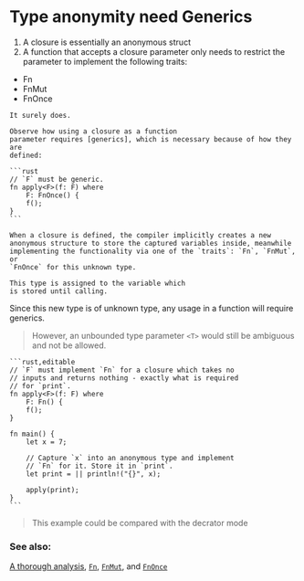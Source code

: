 # Type anonymity need Generics

1. A closure is essentially an anonymous struct
2. A function that accepts a closure parameter only needs to restrict the parameter to implement the following traits:

- Fn
- FnMut
- FnOnce

~~~admonish question title="Closures succinctly capture variables from enclosing scopes. Does this have any consequences? " collapsible=true
It surely does. 

Observe how using a closure as a function
parameter requires [generics], which is necessary because of how they are
defined:

```rust
// `F` must be generic.
fn apply<F>(f: F) where
    F: FnOnce() {
    f();
}
```

When a closure is defined, the compiler implicitly creates a new
anonymous structure to store the captured variables inside, meanwhile
implementing the functionality via one of the `traits`: `Fn`, `FnMut`, or
`FnOnce` for this unknown type. 

This type is assigned to the variable which
is stored until calling.
~~~

Since this new type is of unknown type, any usage in a function will require
generics.

> However, an unbounded type parameter `<T>` would still be ambiguous
> and not be allowed.

~~~admonish question title="Thus, bounding by one of the *traits*: *Fn*, *FnMut*, or *FnOnce* (which it implements) is sufficient to specify its type." collapsible=true
```rust,editable
// `F` must implement `Fn` for a closure which takes no
// inputs and returns nothing - exactly what is required
// for `print`.
fn apply<F>(f: F) where
    F: Fn() {
    f();
}

fn main() {
    let x = 7;

    // Capture `x` into an anonymous type and implement
    // `Fn` for it. Store it in `print`.
    let print = || println!("{}", x);

    apply(print);
}
```
~~~

> This example could be compared with the decrator mode

### See also:

[A thorough analysis][thorough_analysis], [`Fn`][fn], [`FnMut`][fn_mut],
and [`FnOnce`][fn_once]

[generics]: ../../generics.md

[fn]: https://doc.rust-lang.org/std/ops/trait.Fn.html

[fn_mut]: https://doc.rust-lang.org/std/ops/trait.FnMut.html

[fn_once]: https://doc.rust-lang.org/std/ops/trait.FnOnce.html

[thorough_analysis]: https://huonw.github.io/blog/2015/05/finding-closure-in-rust/
